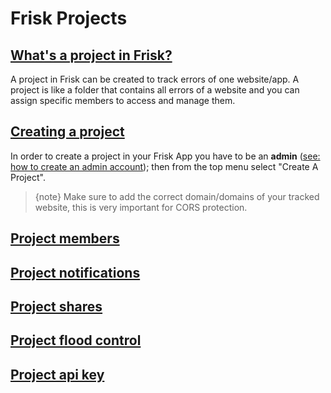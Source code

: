 # Frisk Projects

 <a name="what-a-project"></a>
## [What's a project in Frisk?](#what-a-project)
A project in Frisk can be created to track errors of one website/app. A project is like a folder that contains all errors of a website and you can assign specific members to access and manage them. 

 <a name="creating-project"></a>
## [Creating a project](#creating-admin-account)
In order to create a project in your Frisk App you have to be an **admin** ([see: how to create an admin account](./after-installing-frisk#creating-admin-account));
then from the top menu select "Create A Project".

> {note} Make sure to add the correct domain/domains of your tracked website, this is very important for CORS protection.

 <a name="project-members"></a>
## [Project members](#project-members)


 <a name="project-notifications"></a>
## [Project notifications](#project-notifications)

 <a name="project-shares"></a>
## [Project shares](#project-shares)


 <a name="project-flood-control"></a>
## [Project flood control](#project-flood-control)


 <a name="project-api-key"></a>
## [Project api key](#project-api-key)
